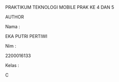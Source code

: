 PRAKTIKUM TEKNOLOGI MOBILE PRAK KE 4 DAN 5

AUTHOR

Nama :

EKA PUTRI PERTIWI

Nim :

2200016133

Kelas :

C